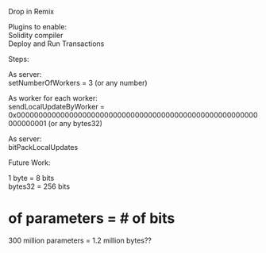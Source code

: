 Drop in Remix<br />

Plugins to enable:<br />
  Solidity compiler<br />
  Deploy and Run Transactions<br />

Steps:<br /> 


  As server:<br />
    setNumberOfWorkers = 3 (or any number)<br />

  As worker for each worker:<br />
    sendLocalUpdateByWorker = 0x0000000000000000000000000000000000000000000000000000000000000001 (or any bytes32)<br />

  As server:<br />
    bitPackLocalUpdates<br />


Future Work:<br />

1 byte = 8 bits<br />
bytes32 = 256 bits<br />
# of parameters = # of bits<br />
300 million parameters = 1.2 million bytes??<br />
